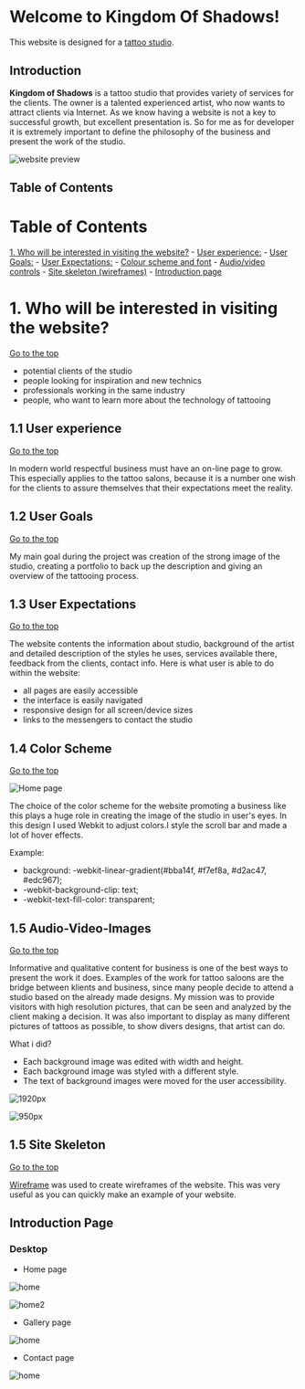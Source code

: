 # Welcome to Kingdom Of Shadows!

This website is designed for a [tattoo studio](https://denysrudenko.github.io/Project-1.-Tatto-studio./).

## Introduction
**Kingdom of Shadows** is a tattoo studio that provides variety of services for the clients. The owner is a talented experienced artist, who now wants to attract clients via Internet. As we know having a website is not a key to successful growth, but excellent presentation is. So for me as for developer it is extremely important to define the philosophy of the business and present the work of the studio.

![website preview](assets/images/dm/1.png)

## Table of Contents 

# Table of Contents
 [1. Who will be interested in visiting the website?](#interested)
    - [User experience:](#user-exp)
    - [User Goals:](#user-goals)
    - [User Expectations:](#user-expectations)
    -	[Colour scheme and font](#color-scheme)
    - [Audio/video controls](#audio-video)
    - [Site skeleton (wireframes)](#wireframes)
     - [Introduction page](#introduction-page)
  
<a name="interested"></a>
# 1. Who will be interested in visiting the website?
  [Go to the top](#table-of-contents)
* potential clients of the studio 
* people looking for inspiration and new technics 
* professionals working in the same industry 
* people, who want to learn more about the technology of tattooing 


<a name="user-exp"></a>
## 1.1 User experience 
   [Go to the top](#table-of-contents)

In modern world respectful business must have an on-line page to grow. This especially applies to the tattoo salons, because it is a number one wish for the clients to assure themselves that their expectations meet the reality. 


<a name="user-goals"></a>
## 1.2 User Goals
  [Go to the top](#table-of-contents)

My main goal during the project was creation of the strong image of the studio, creating a portfolio to back up the description and giving an overview of the tattooing process. 

<a name="user-expectations"></a>
## 1.3 User Expectations
   [Go to the top](#table-of-contents)

The website contents the information about studio, background of the artist and detailed description of the styles he uses, services available there, feedback from the clients, contact info. Here is what user is able to do within the website:
* all pages are easily accessible 
* the interface is easily navigated 
* responsive design for all screen/device sizes
* links to the messengers to contact the studio

<a name="color-scheme"></a>
## 1.4 Color Scheme
  [Go to the top](#table-of-contents)

![Home page](./assets/images/dm/2.png)


The choice of the color scheme for the website promoting a business like this plays a huge role in creating the image of the studio in user's eyes. In this design I used Webkit to adjust colors.I style the scroll bar and made a lot of hover effects.

Example:
* background: -webkit-linear-gradient(#bba14f, #f7ef8a, #d2ac47, #edc967);
*   -webkit-background-clip: text;
*   -webkit-text-fill-color: transparent;


<a name="audio-video"></a>
## 1.5 Audio-Video-Images
  [Go to the top](#table-of-contents)

Informative and qualitative content for business is one of the best ways to present the work it does. Examples of the work for tattoo saloons are the bridge between klients and business, since many people decide to attend a studio based on the already made designs. My mission was to provide visitors with high resolution pictures, that can be seen and analyzed by the client making a decision. It was also important to display as many different pictures of tattoos as possible, to show divers designs, that artist can do.

What i did?
* Each background image was edited with width and height.
* Each background image was styled with a different style.
* The text of background images were moved for the user accessibility.

![1920px](./assets/images/background/about-us.png)

![950px](./assets/images/background/about950.jpg)

<a name="wireframes"></a>
## 1.5 Site Skeleton
  [Go to the top](#table-of-contents)

[Wireframe](https://wireframe.cc/) was used to create wireframes of the website. This was very useful as you can quickly make an example of your website.

<a name="introduction-page"></a>
## Introduction Page

### Desktop

* Home page

![home](./assets/images/dm/3.png)

![home2](./assets/images/dm/4.png)

* Gallery page

![home](./assets/images/dm/5.png)

* Contact page

![home](./assets/images/dm/6.png)




